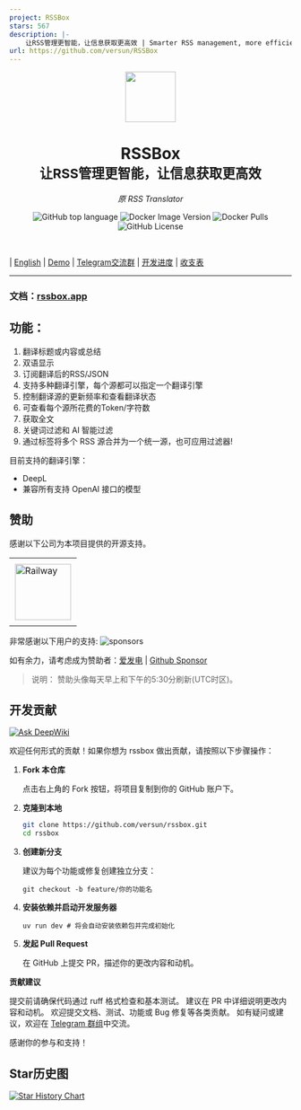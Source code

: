 ```yaml
---
project: RSSBox
stars: 567
description: |-
    让RSS管理更智能，让信息获取更高效 | Smarter RSS management, more efficient information access
url: https://github.com/versun/RSSBox
---
```


<div align="center">
<em><img src="https://raw.githubusercontent.com/versun/rssbox/main/core/static/favicon.ico" height="90px"></em>
<h1>RSSBox<br/><sub>让RSS管理更智能，让信息获取更高效</sub></h1>
<p><em>原 RSS Translator</em></p>

![GitHub top language](https://img.shields.io/github/languages/top/versun/rssbox)
![Docker Image Version](https://img.shields.io/docker/v/versun/rssbox)
![Docker Pulls](https://img.shields.io/docker/pulls/versun/rssbox)
![GitHub License](https://img.shields.io/github/license/versun/rssbox)

</div>

<br/>

| [English](/README_EN.md) | [Demo](https://rssbox.app/demo/) | [Telegram交流群](https://t.me/rssboxapp) | [开发进度](https://github.com/users/versun/projects/8) | [收支表](https://versun.notion.site/RSS-10a92896fa998028a162c57bfb0ac3dc)

---

### 文档：[rssbox.app](https://rssbox.app)
## 功能：

1. 翻译标题或内容或总结
2. 双语显示
3. 订阅翻译后的RSS/JSON
4. 支持多种翻译引擎，每个源都可以指定一个翻译引擎
5. 控制翻译源的更新频率和查看翻译状态
7. 可查看每个源所花费的Token/字符数
9. 获取全文
10. 关键词过滤和 AI 智能过滤
11. 通过标签将多个 RSS 源合并为一个统一源，也可应用过滤器!
   
目前支持的翻译引擎：

- DeepL
- 兼容所有支持 OpenAI 接口的模型

## 赞助

感谢以下公司为本项目提供的开源支持。

<table>
  <tr>
    <td style="padding:10px;">
      <a href="https://www.railway.app">
        <img src="https://railway.app/brand/logo-light.png" alt="Railway" style="width:100px; height:100px;">
      </a>
    </td>
  </tr>
</table>

非常感谢以下用户的支持:
![sponsors](https://supporters.versun.me/sponsors.svg)

如有余力，请考虑成为赞助者：[爱发电](https://afdian.com/a/versun) | [Github Sponsor](https://github.com/sponsors/versun)
> 说明： 赞助头像每天早上和下午的5:30分刷新(UTC时区)。
## 开发贡献
[![Ask DeepWiki](https://deepwiki.com/badge.svg)](https://deepwiki.com/versun/rssbox)

欢迎任何形式的贡献！如果你想为 rssbox 做出贡献，请按照以下步骤操作：

1. **Fork 本仓库**  

   点击右上角的 Fork 按钮，将项目复制到你的 GitHub 账户下。

2. **克隆到本地**  
   ```bash
   git clone https://github.com/versun/rssbox.git
   cd rssbox
   ```

3. **创建新分支**

    建议为每个功能或修复创建独立分支：
    ```
    git checkout -b feature/你的功能名
    ```

4. **安装依赖并启动开发服务器**
    ```
    uv run dev # 将会自动安装依赖包并完成初始化
    ```

6. **发起 Pull Request**

    在 GitHub 上提交 PR，描述你的更改内容和动机。


**贡献建议**

  提交前请确保代码通过 ruff 格式检查和基本测试。
  建议在 PR 中详细说明更改内容和动机。
  欢迎提交文档、测试、功能或 Bug 修复等各类贡献。
  如有疑问或建议，欢迎在 [Telegram 群组](https://t.me/rssboxapp)中交流。

  感谢你的参与和支持！


## Star历史图

[![Star History Chart](https://api.star-history.com/svg?repos=versun/rssbox&type=Date)](https://star-history.com/#versun/rssbox&Date)



